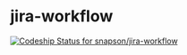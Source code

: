 jira-workflow
=============
[ ![Codeship Status for snapson/jira-workflow](https://www.codeship.io/projects/b5be6f70-26e6-0132-4cec-52b28ca3485a/status)](https://www.codeship.io/projects/37572)
